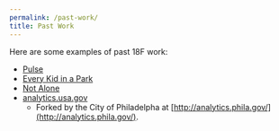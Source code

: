 ```yaml
---
permalink: /past-work/
title: Past Work
---
```

Here are some examples of past 18F work:
* [Pulse](https://pulse.cio.gov)
* [Every Kid in a Park](https://everykidinapark.gov/)
* [Not Alone](https://www.notalone.gov/)
* [analytics.usa.gov](https://analytics.usa.gov/)
  * Forked by the City of Philadelpha at [http://analytics.phila.gov/](http://analytics.phila.gov/).

